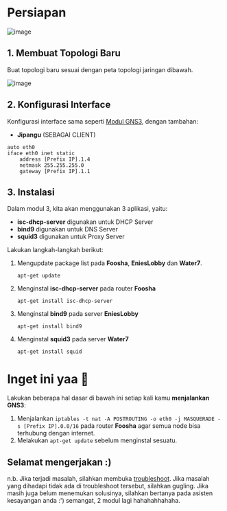 # Persiapan 

![image](https://c.tenor.com/A-zBK3Pr8YQAAAAM/suuuper-franky.gif)

## 1. Membuat Topologi Baru

Buat topologi baru sesuai dengan peta topologi jaringan dibawah.

![image](https://user-images.githubusercontent.com/61197343/139386268-a5c212ff-f8c8-46dd-b107-156c4295ce88.png)

## 2. Konfigurasi Interface 

Konfigurasi interface sama seperti [Modul GNS3](https://github.com/arsitektur-jaringan-komputer/Modul-Jarkom/tree/modul-uml), dengan tambahan: 

* **Jipangu** (SEBAGAI CLIENT)
```
auto eth0
iface eth0 inet static
	address [Prefix IP].1.4
	netmask 255.255.255.0
	gateway [Prefix IP].1.1
```

## 3. Instalasi 

Dalam modul 3, kita akan menggunakan 3 aplikasi, yaitu:

* **isc-dhcp-server** digunakan untuk DHCP Server
* **bind9** digunakan untuk DNS Server
* **squid3** digunakan untuk Proxy Server

Lakukan langkah-langkah berikut:

1. Mengupdate package list pada **Foosha**, **EniesLobby** dan **Water7**. 

    ```
    apt-get update
    ```

2. Menginstal **isc-dhcp-server** pada router **Foosha**

    ```
    apt-get install isc-dhcp-server
    ```

3. Menginstal **bind9** pada server **EniesLobby**

    ```
    apt-get install bind9
    ```

4. Menginstal **squid3** pada server **Water7**

    ```
    apt-get install squid
    ```

# Inget ini yaa 👋

Lakukan beberapa hal dasar di bawah ini setiap kali kamu **menjalankan GNS3**:

1. Menjalankan `iptables -t nat -A POSTROUTING -o eth0 -j MASQUERADE -s [Prefix IP].0.0/16` pada router **Foosha** agar semua node bisa terhubung dengan internet.
2. Melakukan `apt-get update` sebelum menginstal sesuatu.

## Selamat mengerjakan :)

n.b. Jika terjadi masalah, silahkan membuka [troubleshoot](https://github.com/arsitektur-jaringan-komputer/Modul-Jarkom/blob/modul-3/troubleshoot.md). Jika masalah yang dihadapi tidak ada di troubleshoot tersebut, silahkan gugling. Jika masih juga belum menemukan solusinya, silahkan bertanya pada asisten kesayangan anda :') semangat, 2 modul lagi hahahahhahaha. 
